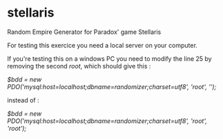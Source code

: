 # stellaris
Random Empire Generator for Paradox' game Stellaris

For testing this exercice you need a local server on your computer.

If you're testing this on a windows PC you need to modify the line 25 by removing the second *root*, which should give this :

*$bdd = new PDO('mysql:host=localhost;dbname=randomizer;charset=utf8', 'root', '');*

instead of :

*$bdd = new PDO('mysql:host=localhost;dbname=randomizer;charset=utf8', 'root', 'root');*
